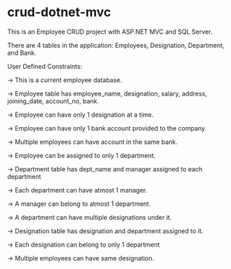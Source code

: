 # crud-dotnet-mvc
This is an Employee CRUD project with ASP.NET MVC and SQL Server.

There are 4 tables in the application: Employees, Designation, Department, and Bank.

User Defined Constraints:

-> This is a current employee database.

-> Employee table has employee_name, designation, salary, address, joining_date, account_no, bank.

-> Employee can have only 1 designation at a time.

-> Employee can have only 1 bank account provided to the company.

-> Multiple employees can have account in the same bank.

-> Employee can be assigned to only 1 department.


-> Department table has dept_name and manager assigned to each department

-> Each department can have atmost 1 manager.

-> A manager can belong to atmost 1 department.

-> A department can have multiple designations under it.


-> Designation table has designation and department assigned to it.

-> Each designation can belong to only 1 department

-> Multiple employees can have same designation.




